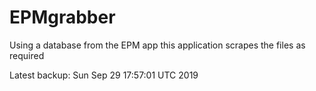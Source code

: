 # EPMgrabber
Using a database from the EPM app this application scrapes the files as required


Latest backup: Sun Sep 29 17:57:01 UTC 2019
